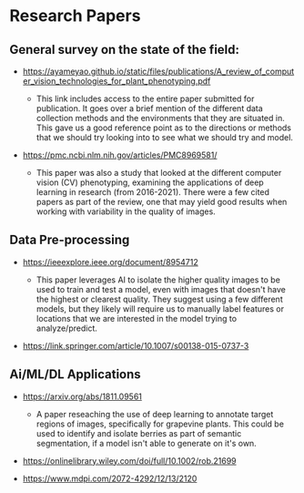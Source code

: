 # Research Papers

## General survey on the state of the field:

* https://ayameyao.github.io/static/files/publications/A_review_of_computer_vision_technologies_for_plant_phenotyping.pdf
	* This link includes access to the entire paper submitted for publication. It goes over a brief mention of the different data collection methods and the environments that they are situated in. This gave us a good reference point as to the directions or methods that we should try looking into to see what we should try and model.
	
* https://pmc.ncbi.nlm.nih.gov/articles/PMC8969581/
	* This paper was also a study that looked at the different computer vision (CV) phenotyping, examining the applications of deep learning in research (from 2016-2021). There were a few cited papers as part of the review, one that may yield good results when working with variability in the quality of images. 
	

## Data Pre-processing

* https://ieeexplore.ieee.org/document/8954712
	* This paper leverages AI to isolate the higher quality images to be used to train and test a model, even with images that doesn't have the highest or clearest quality. They suggest using a few different models, but they likely will require us to manually label features or locations that we are interested in the model trying to analyze/predict.

* https://link.springer.com/article/10.1007/s00138-015-0737-3

## Ai/ML/DL Applications

* https://arxiv.org/abs/1811.09561
	* A paper reseaching the use of deep learning to annotate target regions of images, specifically for grapevine plants. This could be used to identify and isolate berries as part of semantic segmentation, if a model isn't able to generate on it's own.

* https://onlinelibrary.wiley.com/doi/full/10.1002/rob.21699
	
* https://www.mdpi.com/2072-4292/12/13/2120
